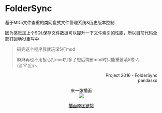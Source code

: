 # FolderSync
基于MD5文件查重的类网盘式文件管理系统&amp;历史版本控制<br/>

因为感觉加上个SQL保存文件数据可以提升一下文件索引的性能，所以目前代码全部打回地狱重写中

> <p>码完这个程序我就玩滚5打mod</p>
> <p>麻麻再也不用担心打mod打多了想后悔删mod时只能重装滚5啦~\(≧▽≦)/~</p>

<p align="right">
Project 2016 - FolderSync<br/>
pandasxd
</p>
<p align="center">
来一张插画<br/>
<img src="https://raw.githubusercontent.com/qhgz2013/FolderSync/master/34938673_p0.jpg"/>
</p>
<p align="center">
<a href="http://www.pixiv.net/member_illust.php?mode=medium&illust_id=33681713" target="_blank">插画原图链接</a>
</p>

<!-- 好端端的md为什么非要写成html啊不是蛋疼吗 -->